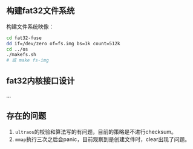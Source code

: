 ## 构建fat32文件系统

构建文件系统映像：
```sh
cd fat32-fuse
dd if=/dev/zero of=fs.img bs=1k count=512k
cd ../os
./makefs.sh
# 或 make fs-img
```

## fat32内核接口设计

...

## 存在的问题

1. `ultraos`的校验和算法写的有问题，目前的策略是不进行checksum。
2. `mmap`执行三次之后会panic，目前观察到是创建文件时，clear出现了问题。